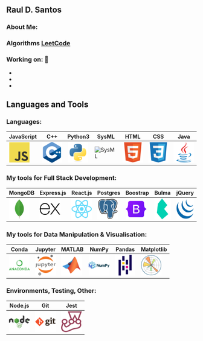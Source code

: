 ## Raul D. Santos

### About Me:

### Algorithms [LeetCode](https://leetcode.com/u/rdsflomo03/)

### Working on: 🚀

-
-
-

## Languages and Tools 
<div>

### Languages:
| JavaScript |  C++ | Python3 | SysML | HTML | CSS | Java |
|----------|----------|----------|----------|----------|----------|----------|
|<img src="https://github.com/devicons/devicon/blob/master/icons/javascript/javascript-original.svg" title="JavaScript" alt="JavaScript" width="55" height="55"/>|<img src="https://github.com/devicons/devicon/blob/master/icons/cplusplus/cplusplus-original.svg" title="C" alt="C" width="55" height="55"/>|<img src="https://github.com/devicons/devicon/blob/master/icons/python/python-original.svg" title="Python" alt="Python" width="55" height="55"/>|<img src="https://pivotpt.com/.res/images/log/l/SysML-115x90.png" title="SysML" alt="SysML" width="55" height="55"/>|<img src="https://github.com/devicons/devicon/blob/master/icons/html5/html5-original.svg" title="HTML" alt="HTML" width="55" height="55"/>|<img src="https://github.com/devicons/devicon/blob/master/icons/css3/css3-original.svg" title="CSS" alt="CSS" width="55" height="55"/>|<img src="https://github.com/devicons/devicon/blob/master/icons/java/java-original.svg" title="Java" alt="Java" width="55" height="55"/>|

### My tools for Full Stack Development:
| MongoDB | Express.js | React.js | Postgres | Boostrap | Bulma | jQuery |
|----------|----------|----------|----------|----------|----------|----------|
|<img src="https://github.com/devicons/devicon/blob/master/icons/mongodb/mongodb-original.svg" title="Postgres" alt="Postgres" width="55" height="55"/>|<img src="https://github.com/devicons/devicon/blob/master/icons/express/express-original.svg" title="Postgres" alt="Postgres" width="55" height="55"/>|<img src="https://github.com/devicons/devicon/blob/master/icons/react/react-original.svg" title="Postgres" alt="Postgres" width="55" height="55"/>|<img src="https://github.com/devicons/devicon/blob/master/icons/postgresql/postgresql-original.svg" title="Postgres" alt="Postgres" width="55" height="55"/>|<img src="https://github.com/devicons/devicon/blob/master/icons/bootstrap/bootstrap-original.svg" title="Postgres" alt="Postgres" width="55" height="55"/>|<img src="https://github.com/devicons/devicon/blob/master/icons/bulma/bulma-plain.svg" title="Postgres" alt="Postgres" width="55" height="55"/>|<img src="https://github.com/devicons/devicon/blob/master/icons/jquery/jquery-original.svg" title="jQuery" alt="jQuery" width="55" height="55"/>|

### My tools for Data Manipulation & Visualisation:
| Conda | Jupyter | MATLAB | NumPy | Pandas | Matplotlib |
|----------|----------|----------|----------|----------|----------|
|<img src="https://github.com/devicons/devicon/blob/master/icons/anaconda/anaconda-original-wordmark.svg" title="Anaconda" alt="Conda" width="55" height="55"/>|<img src="https://github.com/devicons/devicon/blob/master/icons/jupyter/jupyter-original-wordmark.svg" title="Jupiter" alt="Jupiter" width="55" height="55"/>|<img src="https://github.com/devicons/devicon/blob/master/icons/matlab/matlab-original.svg" title="MATLAB" alt="MATLAB" width="55" height="55"/>|<img src="https://github.com/devicons/devicon/blob/master/icons/numpy/numpy-original-wordmark.svg" title="Numpy" alt="Numpy" width="55" height="55"/>|<img src="https://github.com/devicons/devicon/blob/master/icons/pandas/pandas-original.svg" title="Pandas" alt="Pandas" width="55" height="55"/>|<img src="https://github.com/devicons/devicon/blob/master/icons/matplotlib/matplotlib-original.svg" title="plotly" alt="pltly" width="55" height="55"/>|
 
### Environments, Testing, Other:
| Node.js | Git | Jest |
|----------|----------|----------|
|<img src="https://github.com/devicons/devicon/blob/master/icons/nodejs/nodejs-original-wordmark.svg" title="nodejs" alt="NodeJS" width="55" height="55"/>|<img src="https://github.com/devicons/devicon/blob/master/icons/git/git-original-wordmark.svg" title="Git" alt="Git" width="55" height="55"/>|<img src="https://github.com/devicons/devicon/blob/master/icons/jest/jest-plain.svg" title="Git" alt="Git" width="55" height="55"/>|
